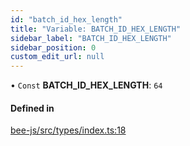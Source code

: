 ```yaml
---
id: "batch_id_hex_length"
title: "Variable: BATCH_ID_HEX_LENGTH"
sidebar_label: "BATCH_ID_HEX_LENGTH"
sidebar_position: 0
custom_edit_url: null
---
```


• `Const` **BATCH\_ID\_HEX\_LENGTH**: ``64``

#### Defined in

[bee-js/src/types/index.ts:18](https://github.com/ethersphere/bee-js/blob/0e69ca1/src/types/index.ts#L18)
